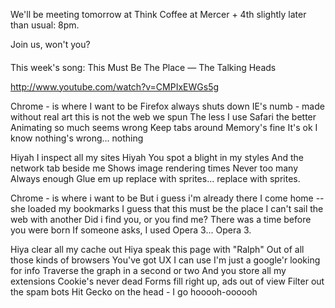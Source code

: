 We'll be meeting tomorrow at Think Coffee at Mercer + 4th slightly later than usual: 8pm. 

Join us, won't you?

####

This week's song: 
This Must Be The Place — The Talking Heads

http://www.youtube.com/watch?v=CMPIxEWGs5g

Chrome - is where I want to be
Firefox always shuts down
IE's numb - made without real art
this is not the web we spun 
The less I use Safari the better
Animating so much seems wrong
Keep tabs around
Memory's fine
It's ok I know nothing's wrong... nothing

Hiyah I inspect all my sites
Hiyah You spot a blight in my styles
And the network tab beside me
Shows image rendering times
Never too many
Always enough
Glue em up replace with sprites... replace with sprites.

Chrome - is where i want to be
But i guess i'm already there
I come home -- she loaded my bookmarks
I guess that this must be the place
I can't sail the web with another 
Did i find you, or you find me?
There was a time
before you were born
If someone asks, I used Opera 3... Opera 3.

Hiya clear all my cache out
Hiya speak this page with "Ralph"
Out of all those kinds of browsers
You've got UX I can use
I'm just a google'r looking for info
Traverse the graph in a second or two
And you store all my extensions
Cookie's never dead
Forms fill right up, ads out of view
Filter out the spam bots
Hit Gecko on the head - I go hooooh-oooooh

####